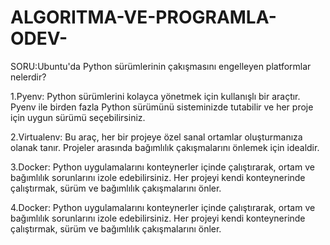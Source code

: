 # ALGORITMA-VE-PROGRAMLA-ODEV-
SORU:Ubuntu'da Python sürümlerinin çakışmasını engelleyen platformlar nelerdir?

1.Pyenv: Python sürümlerini kolayca yönetmek için kullanışlı bir araçtır. Pyenv ile birden fazla Python sürümünü sisteminizde tutabilir ve her proje için uygun sürümü seçebilirsiniz.

2.Virtualenv: Bu araç, her bir projeye özel sanal ortamlar oluşturmanıza olanak tanır. Projeler arasında bağımlılık çakışmalarını önlemek için idealdir.

3.Docker: Python uygulamalarını konteynerler içinde çalıştırarak, ortam ve bağımlılık sorunlarını izole edebilirsiniz. Her projeyi kendi konteynerinde çalıştırmak, sürüm ve bağımlılık çakışmalarını önler.

4.Docker: Python uygulamalarını konteynerler içinde çalıştırarak, ortam ve bağımlılık sorunlarını izole edebilirsiniz. Her projeyi kendi konteynerinde çalıştırmak, sürüm ve bağımlılık çakışmalarını önler.
